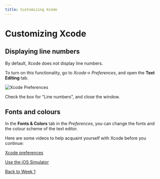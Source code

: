 ```yaml
---
title: Customizing Xcode
---
```


# Customizing Xcode

## Displaying line numbers

By default, Xcode does not display line numbers.

To turn on this functionality, go to *Xcode-> Preferences*, and open the **Text Editing** tab.

![Xcode Preferences](/F2020/assets/img/text-editing.png)

Check the box for “Line numbers", and close the window.

## Fonts and colours

In the **Fonts & Colors** tab in the *Preferences*, you can change the fonts and the colour scheme of the text editor.

Here are some videos to help acquaint yourself with Xcode before you continue:

[Xcode preferences <Badge text='Linkedin Learning'/>](https://www.linkedin.com/learning/ios-13-development-essential-training-1-fundamentals-ui-and-architecture/xcode-preferences?u=2199673)

[Use the iOS Simulator <Badge text='Linkedin Learning'/>](https://www.linkedin.com/learning/ios-13-development-essential-training-1-fundamentals-ui-and-architecture/use-the-ios-simulator?u=2199673)

[Back to Week 1](./index.md#during-class)
